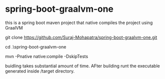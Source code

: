 # spring-boot-graalvm-one
this is a spring boot maven project that native compiles the project using GraalVM

git clone https://github.com/Suraj-Mohapatra/spring-boot-graalvm-one.git

cd .\spring-boot-graalvm-one

mvn -Pnative native:compile -DskipTests

buidling takes substantial amount of time. AFter building runt the executable generated inside /target directory.